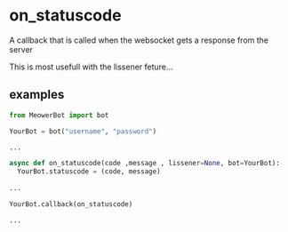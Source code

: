 # on_statuscode

A callback that is called when the websocket gets a response from the server

This is most usefull with the lissener feture...

## examples

```py
from MeowerBot import bot

YourBot = bot("username", "password")

...

async def on_statuscode(code ,message , lissener=None, bot=YourBot):
  YourBot.statuscode = (code, message)
  
...

YourBot.callback(on_statuscode)

...

```